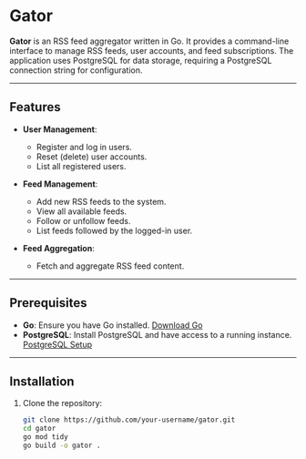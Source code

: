 # Gator

**Gator** is an RSS feed aggregator written in Go. It provides a command-line interface to manage RSS feeds, user accounts, and feed subscriptions. The application uses PostgreSQL for data storage, requiring a PostgreSQL connection string for configuration.

---

## Features

- **User Management**:
  - Register and log in users.
  - Reset (delete) user accounts.
  - List all registered users.

- **Feed Management**:
  - Add new RSS feeds to the system.
  - View all available feeds.
  - Follow or unfollow feeds.
  - List feeds followed by the logged-in user.

- **Feed Aggregation**:
  - Fetch and aggregate RSS feed content.

---

## Prerequisites

- **Go**: Ensure you have Go installed. [Download Go](https://golang.org/dl/)
- **PostgreSQL**: Install PostgreSQL and have access to a running instance. [PostgreSQL Setup](https://www.postgresql.org/download/)

---

## Installation

1. Clone the repository:
   ```bash
   git clone https://github.com/your-username/gator.git
   cd gator
   go mod tidy
   go build -o gator .
   ```

